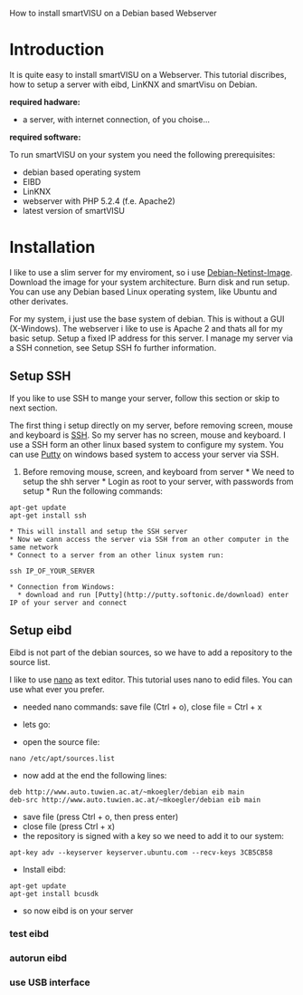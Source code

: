 How to install smartVISU on a Debian based Webserver

# Introduction #

It is quite easy to install smartVISU on a Webserver. This tutorial discribes, how to setup a server with eibd, LinKNX and smartVisu on Debian.

**required hadware:**
  * a server, with internet connection, of you choise...

**required software:**

To run smartVISU on your system you need the following prerequisites:
  * debian based operating system
  * EIBD
  * LinKNX
  * webserver with PHP 5.2.4 (f.e. Apache2)
  * latest version of smartVISU

# Installation #

I like to use a slim server for my enviroment, so i use [Debian-Netinst-Image](http://www.debian.org/CD/netinst/). Download the image for your system architecture. Burn disk and run setup. You can use any Debian based Linux operating system, like Ubuntu and other derivates.

For my system, i just use the base system of debian. This is without a GUI (X-Windows). The webserver i like to use is Apache 2 and thats all for my basic setup. Setup a fixed IP address for this server. I manage my server via a SSH connetion, see Setup SSH fo further information.

## Setup SSH ##

If you like to use SSH to mange your server, follow this section or skip to next section.

The first thing i setup directly on my server, before removing screen, mouse and keyboard is [SSH](http://en.wikipedia.org/wiki/Secure_Shell). So my server has no screen, mouse and keyboard. I use a SSH form an other linux based system to configure my system. You can use [Putty](http://putty.softonic.de/download) on windows based system to access your server via SSH.

  1. Before removing mouse, screen, and keyboard from server
    * We need to setup the shh server
    * Login as root to your server, with passwords from setup
    * Run the following commands:
```
apt-get update
apt-get install ssh
```
    * This will install and setup the SSH server
    * Now we cann access the server via SSH from an other computer in the same network
    * Connect to a server from an other linux system run:
```
ssh IP_OF_YOUR_SERVER
```
    * Connection from Windows:
      * download and run [Putty](http://putty.softonic.de/download) enter IP of your server and connect

## Setup eibd ##

Eibd is not part of the debian sources, so we have to add a repository to the source list.

I like to use [nano](http://www.debianadmin.com/nano-editor-tutorials.html) as text editor. This tutorial uses nano to edid files. You can use what ever you prefer.

  * needed nano commands: save file (Ctrl + o), close file = Ctrl + x

  * lets go:
  * open the source file:
```
nano /etc/apt/sources.list
```
  * now add at the end the following lines:
```
deb http://www.auto.tuwien.ac.at/~mkoegler/debian eib main
deb-src http://www.auto.tuwien.ac.at/~mkoegler/debian eib main
```
  * save file (press Ctrl + o, then press enter)
  * close file (press Ctrl + x)
  * the repository is signed with a key so we need to add it to our system:
```
apt-key adv --keyserver keyserver.ubuntu.com --recv-keys 3CB5CB58
```
  * Install eibd:
```
apt-get update
apt-get install bcusdk
```
  * so now eibd is on your server

### test eibd ###

### autorun eibd ###

### use USB interface ###